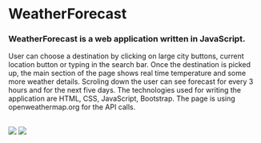# WeatherForecast

### WeatherForecast is a web application written in JavaScript.

User can choose a destination by clicking on large city buttons, current location button or typing in the search bar. Once the destination is picked up, the main section of the page shows real time temperature and some more weather details. Scroling down the user can see forecast for every 3 hours and for the next five days. The technologies used for writing the application are HTML, CSS, JavaScript, Bootstrap. The page is using openweathermap.org for the API calls.

<br />

<img src="https://user-images.githubusercontent.com/13811965/67140305-f0f75000-f261-11e9-8e44-25a58794a979.png" width="">

<img src="https://user-images.githubusercontent.com/13811965/67140373-8397ef00-f262-11e9-9dc6-846c115c671b.png" width="">


